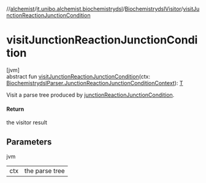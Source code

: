 //[alchemist](../../../index.md)/[it.unibo.alchemist.biochemistrydsl](../index.md)/[BiochemistrydslVisitor](index.md)/[visitJunctionReactionJunctionCondition](visit-junction-reaction-junction-condition.md)

# visitJunctionReactionJunctionCondition

[jvm]\
abstract fun [visitJunctionReactionJunctionCondition](visit-junction-reaction-junction-condition.md)(ctx: [BiochemistrydslParser.JunctionReactionJunctionConditionContext](../-biochemistrydsl-parser/-junction-reaction-junction-condition-context/index.md)): [T](../../it.unibo.alchemist.model.implementations.conditions/-generic-molecule-present/index.md)

Visit a parse tree produced by [junctionReactionJunctionCondition](../-biochemistrydsl-parser/junction-reaction-junction-condition.md).

#### Return

the visitor result

## Parameters

jvm

| | |
|---|---|
| ctx | the parse tree |
